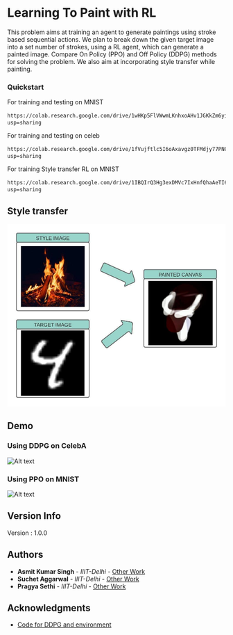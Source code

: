 # Learning To Paint with RL

This problem aims at training an agent to generate paintings using stroke based sequential actions. We plan to break down the given target image into a set number of strokes, using a RL agent, which can generate a painted image. Compare On Policy (PPO) and Off Policy (DDPG) methods for solving the problem. We also aim at incorporating style transfer while painting.

### Quickstart 

For training and testing on MNIST
```
https://colab.research.google.com/drive/1wHKp5FlVWwmLKnhxoAHv1JGKkZm6yiGN?usp=sharing
```
For training and testing on celeb
```
https://colab.research.google.com/drive/1fVujftlc5I6oAxavgz0TFMdjy77PNCbl?usp=sharing
```
For training Style transfer RL on MNIST
```
https://colab.research.google.com/drive/1IBQIrQ3Hg3exDMVc7IxHnfQhaAeTI6mK?usp=sharing
```
## Style transfer
![Alt text](https://github.com/asmitks/StylePaintingwithRL/blob/main/images/Blank%20diagram.jpeg?raw=true)
## Demo

### Using DDPG on CelebA
![Alt text](https://github.com/asmitks/StylePaintingwithRL/blob/main/images/ezgif.com-gif-maker.gif?raw=true)

### Using PPO on MNIST
![Alt text](https://im7.ezgif.com/tmp/ezgif-7-274900d4e490.gif)

## Version Info

Version : 1.0.0

## Authors

* **Asmit Kumar Singh** - *IIIT-Delhi* - [Other Work](https://github.com/asmitks)
* **Suchet Aggarwal** - *IIIT-Delhi* - [Other Work](https://github.com/Suchet-Agg)
* **Pragya Sethi** - *IIIT-Delhi* - [Other Work](https://github.com/Pragya2804)

## Acknowledgments

* [Code for DDPG and environment](https://github.com/megvii-research/ICCV2019-LearningToPaint)
